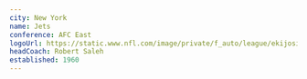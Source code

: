 ```yaml
---
city: New York
name: Jets
conference: AFC East
logoUrl: https://static.www.nfl.com/image/private/f_auto/league/ekijosiae96gektbo4iw
headCoach: Robert Saleh
established: 1960
---
```

